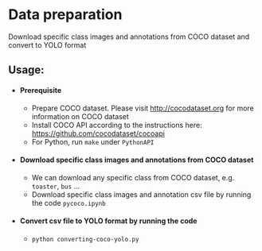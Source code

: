 # Data preparation

Download specific class images and annotations from COCO dataset and convert to YOLO format

## Usage:
- #### Prerequisite
    * Prepare COCO dataset. Please visit http://cocodataset.org for more information on COCO dataset
    * Install COCO API according to the instructions here: https://github.com/cocodataset/cocoapi
    * For Python, run `make` under `PythonAPI`
    
- #### Download specific class images and annotations from COCO dataset

    * We can download any specific class from COCO dataset, e.g. `toaster`, `bus` ...
    * Download specific class images and annotation csv file by running the code `pycoco.ipynb`

- #### Convert csv file to YOLO format by running the code

    * `python converting-coco-yolo.py`

